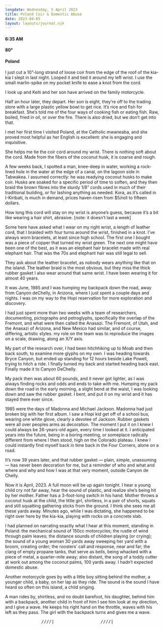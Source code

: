 ```yaml
---
longdate: Wednesday, 5 April 2023
title: Poland Coir & Domestic Abuse
date: 2023-04-05
layout: layouts/journal.njk
---
```

#### 6:35 AM
#### 80°
#### Poland

I just cut a 10”-long strand of loose coir from the edge of the roof of the kia-kia I slept in last night. Looped it and tied it around my left wrist. I use the small marlin-spike on my pocket knife to ease a knot from the cord.

I look up and Keiti and her son have arrived on the family motorcycle.

Half an hour later, they depart. Her son is eight, they’re off to the trading store with a large plastic yellow bowl to get rice. It’s rice and fish for breakfast. She’s told me of the four ways of cooking fish or eating fish. Raw, boiled, fried in oil, or over the fire. There is also dried, but we don’t get into that.

I met her first time I visited Poland, at the Catholic mwaneaba, and she proved most helpful as her English is excellent: she is engaging and inquisitive.

She helps me tie the coir cord around my wrist. There is nothing soft about the cord. Made from the fibers of the coconut husk, it is coarse and rough.

A few weeks back, I spotted a man, knee-deep in water, working a rock-lined hole in the water at the edge of a canal, on the lagoon side in Tabwakea. I assumed correctly: he was readying coconut husks to make coir. Husks are soaked for a specific period of time to soften, and they then braid the brown fibres into the sturdy 1/8” cords used in much of their traditional building, or for lashing anything as needed. Kora, as it’s called in I-Kiribati, is much in demand, prices haven risen from $5/roll to fifteen dollars.

How long this cord will stay on my wrist is anyone’s guess, because it’s a bit like wearing a hair shirt, abrasive. [note: it doesn’t last a week]

Some here have asked what I wear on my right wrist, a length of leather cord, that I braided with four turns around the wrist, finished in a knot. I’ve always worn bracelets, at least since high school. The first one I bought was a piece of copper that turned my wrist green. The next one might have been one of the best, as it was an elephant hair bracelet made with real elephant hair. That was the 70s and elephant hair was still legal to sell.

They ask about the leather bracelet, as nobody wears anything like that on the island. The leather braid is the most obvious, but they miss the thick rubber gasket I also wear around that same wrist. I have been wearing it for almost 40 years.

It was June, 1985 and I was humping my backpack down the road, away from Canyon deChelly, in Arizona, where I just spent a couple days and nights. I was on my way to the Hopi reservation for more exploration and discovery.

I had just spent more than two weeks with a team of researchers, documenting, pictographs and petroglyphs, specifically the overlap of the Fremont, and what were then called the Anasazi. The Fremont, of Utah, and the Anasazi of Arizona, and New Mexico had similar, and of course, differing, artistic styles. my role on the team was to reproduce the images on a scale, drawing, along an X/Y axis.

My part of the research over, I had been hitchhiking up to Moab and then back south, to examine more glyphs on my own. I was heading towards Bryce Canyon, but ended up standing for 12 hours beside Lake Powell, trying to hitch a ride. I finally turned my back and started heading back east. Finally made it to Canyon DeChelly.

My pack then was about 60 pounds, and it never got lighter, as I was always finding rocks and odds and ends to take with me. Humping my pack down the road in the early morning, a slight bend at the waist, I was looking down and saw the rubber gasket. I bent, and put it on my wrist and it has stayed there ever since.

1985 were the days of Madonna and Michael Jackson. Madonna had just broken big with her first album. I saw a Hopi kid get off of a school bus, wearing one white glove, clearly a devotee of Jackson. Rubber gaskets were all over peoples arms as decoration. The moment I put it on I knew I could always be 26-years-old again, every time I looked at it. I anticipated years into the future, being in a boring meeting, or someplace radically different from where I then stood, high on the Colorado plateau. I knew I could instantly find myself back in time back in the Four Corners, alone on a road.

It’s now 39 years later, and that rubber gasket — plain, simple, unassuming  — has never been decoration for me, but a reminder of who and what and where and why and how I was at that very moment, outside Canyon de Chelly.

Now it is April, 2023. A full moon will be up again tonight. I hear a young child cry not far away, hear the sound of plastic, and realize she’s being hit by her mother. Father has a 3-foot-long switch in his hand. Mother throws a coconut husk at the child, the little girl, shirtless, in a pair of shorts, squats and still squatting gathering sticks from the ground. I think she sees me all these yards away. Minutes ago, while I was dictating, she happened to be right over here by the kia-kia, playing with rocks on a concrete slab.

I had planned on narrating exactly what I hear at this moment, standing in Poland: the mechanical sound of 150cc motorcycles; the rustle of wind through palm leaves; the distance sounds of children playing (or crying); the sound of a young woman 30 yards away sweeping her yard with a broom, creating order; the roosters’ call and response, near and far; the clang of empty propane tanks, that serve as bells, being whacked with a piece of metal, a quarter-mile away; also distant, the song of a toddy cutter at work out among the coconut palms, 100 yards away. I hadn’t expected domestic abuse.

Another motorcycle goes by with a little boy sitting behind the mother, a younger child, a baby, on her lap as they ride. The sound is the sound I have heard so often on this island, a child singing.

A man rides by, shirtless, and no doubt barefoot, his daughter, behind him with a backpack, another child in front of him I see him look at my direction, and I give a wave. He keeps his right hand on the throttle, waves with his left as they pass. The girl with the backpack turns and gives me a wave.

<pre>______________////|__________________////|____</pre>
